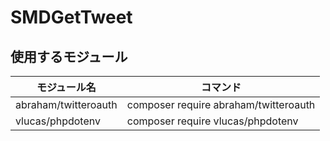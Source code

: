 # SMDGetTweet

## 使用するモジュール

| モジュール名 | コマンド |
|------------|---------|
 | abraham/twitteroauth | composer require abraham/twitteroauth |
 | vlucas/phpdotenv | composer require vlucas/phpdotenv |

 

